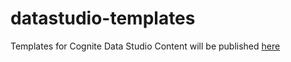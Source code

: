 # datastudio-templates
Templates for Cognite Data Studio
Content will be published [here](https://dshub.dev.cognite.ai)
